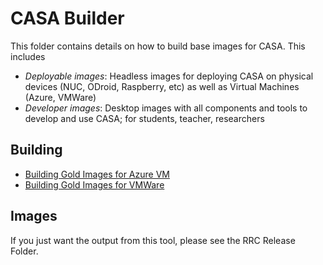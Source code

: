# CASA Builder 

This folder contains details on how to build base images for CASA.  This includes

   * *Deployable images*:  Headless images for deploying CASA on physical devices (NUC, ODroid, Raspberry, etc) as well as Virtual Machines (Azure, VMWare)
   * *Developer images*:  Desktop images with all components and tools to develop and use CASA; for students, teacher, researchers


## Building

* [Building Gold Images for Azure VM](./packer/azure-packer/README.md)
* [Building Gold Images for VMWare](./packer/vmware-packer/README.md)


## Images

If you just want the output from this tool, please see the RRC Release Folder.

